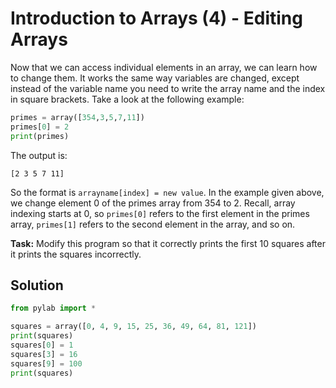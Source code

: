 # Introduction to Arrays (4) - Editing Arrays

Now that we can access individual elements in an array, we can learn how to change them. It works the same way variables are changed, except instead of the variable name you need to write the array name and the index in square brackets. Take a look at the following example:

```python
primes = array([354,3,5,7,11])
primes[0] = 2
print(primes)
```
The output is:

```
[2 3 5 7 11]
```

So the format is `arrayname[index] = new value`. In the example given above, we change element 0 of the primes array from 354 to 2. Recall, array indexing starts at 0, so `primes[0]` refers to the first element in the primes array, `primes[1]` refers to the second element in the array, and so on.

**Task:** Modify this program so that it correctly prints the first 10 squares after it prints the squares incorrectly. 

## Solution
```python
from pylab import *

squares = array([0, 4, 9, 15, 25, 36, 49, 64, 81, 121])
print(squares)
squares[0] = 1
squares[3] = 16
squares[9] = 100
print(squares)
```

